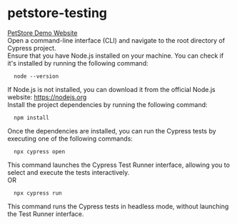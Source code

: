 # petstore-testing
[PetStore Demo Website](https://petstore.octoperf.com/)<br>
Open a command-line interface (CLI) and navigate to the root directory of Cypress project.<br>
Ensure that you have Node.js installed on your machine. You can check if it's installed by running the following command:<br>
```
  node --version
```
If Node.js is not installed, you can download it from the official Node.js website: https://nodejs.org<br>
Install the project dependencies by running the following command:<br>
```
  npm install
```
Once the dependencies are installed, you can run the Cypress tests by executing one of the following commands:<br>
```
  npx cypress open
```
This command launches the Cypress Test Runner interface, allowing you to select and execute the tests interactively.<br>
OR<br>
```
  npx cypress run
```
This command runs the Cypress tests in headless mode, without launching the Test Runner interface.<br>
